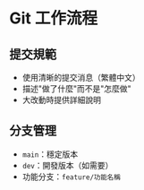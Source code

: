 # Git 工作流程

## 提交規範
- 使用清晰的提交消息（繁體中文）
- 描述"做了什麼"而不是"怎麼做"
- 大改動時提供詳細說明

## 分支管理
- `main`：穩定版本
- `dev`：開發版本（如需要）
- 功能分支：`feature/功能名稱`

